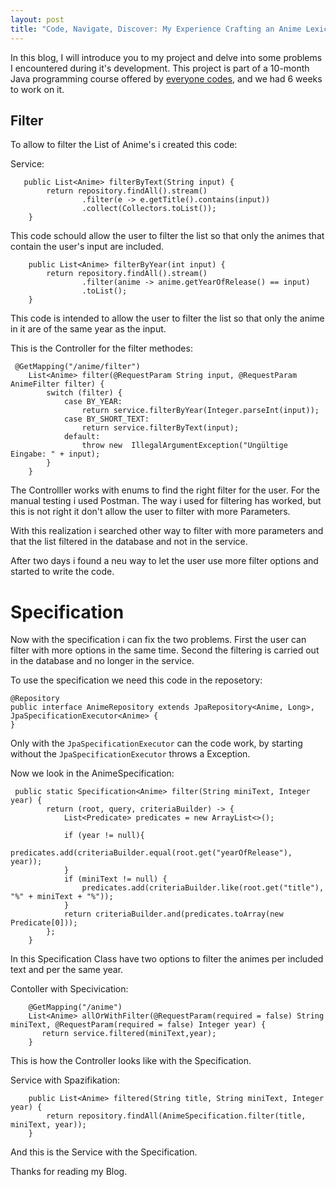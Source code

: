 ```yaml
---
layout: post
title: "Code, Navigate, Discover: My Experience Crafting an Anime Lexicon in Spring Boot"
---
```

In this blog, I will introduce you to my project and delve into some problems I encountered during it's development. This project is part of a 10-month Java programming course offered by [everyone codes](https://everyonecodes.io/), and we had 6 weeks to work on it.

## Filter

To allow to filter the List of Anime's i created this code:

Service:
```
   public List<Anime> filterByText(String input) {
        return repository.findAll().stream()
                .filter(e -> e.getTitle().contains(input))
                .collect(Collectors.toList());
    }
```
This code schould allow the user to filter the list so that only the animes that contain the user's input are included.
```
    public List<Anime> filterByYear(int input) {
        return repository.findAll().stream()
                .filter(anime -> anime.getYearOfRelease() == input)
                .toList();
    }
```
This code is intended to allow the user to filter the list so that only the anime in it are of the same year as the input.

This is the Controller for the filter methodes:
```
 @GetMapping("/anime/filter")
    List<Anime> filter(@RequestParam String input, @RequestParam AnimeFilter filter) {
        switch (filter) {
            case BY_YEAR:
                return service.filterByYear(Integer.parseInt(input));
            case BY_SHORT_TEXT:
                return service.filterByText(input);
            default:
                throw new  IllegalArgumentException("Ungültige Eingabe: " + input);
        }
    }
```
The Controlller works with enums to find the right filter for the user. For the manual testing i used Postman. The way i used for filtering has worked, but this is not right it don't allow the user to filter with more Parameters.

With this realization i searched other way to filter with more parameters and that the list filtered in the database and not in the service. 

After two days i found a neu way to let the user use more filter options and started to write the code.

# Specification

Now with the specification i can fix the two problems. First the user can filter with more options in the same time. Second the filtering is carried out in the database and no longer in the service.

To use the specification we need this code in the reposetory: 
```
@Repository
public interface AnimeRepository extends JpaRepository<Anime, Long>, JpaSpecificationExecutor<Anime> {
}
```
Only with the `JpaSpecificationExecutor` can the code work, by starting without the `JpaSpecificationExecutor` throws a Exception.

Now we look in the AnimeSpecification: 

```
 public static Specification<Anime> filter(String miniText, Integer year) {
        return (root, query, criteriaBuilder) -> {
            List<Predicate> predicates = new ArrayList<>();

            if (year != null){
                predicates.add(criteriaBuilder.equal(root.get("yearOfRelease"), year));
            }
            if (miniText != null) {
                predicates.add(criteriaBuilder.like(root.get("title"), "%" + miniText + "%"));
            }
            return criteriaBuilder.and(predicates.toArray(new Predicate[0]));
        };
    }
```
In this Specification Class have two options to filter the animes per included text and per the same year.

Contoller with Specivication: 
```
    @GetMapping("/anime")
    List<Anime> allOrWithFilter(@RequestParam(required = false) String miniText, @RequestParam(required = false) Integer year) {
       return service.filtered(miniText,year);
    }
```
This is how the Controller looks like with the Specification.

Service with Spazifikation:
```
    public List<Anime> filtered(String title, String miniText, Integer year) {
        return repository.findAll(AnimeSpecification.filter(title, miniText, year));
    }
```
And this is the Service with the Specification.

Thanks for reading my Blog.